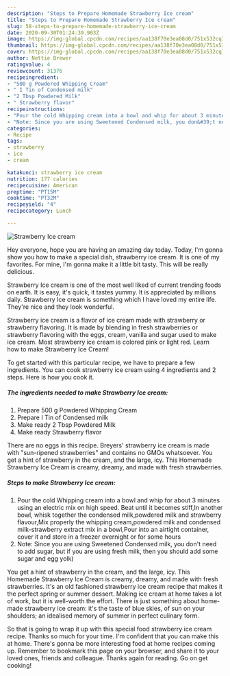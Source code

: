 ```yaml
---
description: "Steps to Prepare Homemade Strawberry Ice cream"
title: "Steps to Prepare Homemade Strawberry Ice cream"
slug: 58-steps-to-prepare-homemade-strawberry-ice-cream
date: 2020-09-30T01:24:39.903Z
image: https://img-global.cpcdn.com/recipes/aa138f70e3ea08d0/751x532cq70/strawberry-ice-cream-recipe-main-photo.jpg
thumbnail: https://img-global.cpcdn.com/recipes/aa138f70e3ea08d0/751x532cq70/strawberry-ice-cream-recipe-main-photo.jpg
cover: https://img-global.cpcdn.com/recipes/aa138f70e3ea08d0/751x532cq70/strawberry-ice-cream-recipe-main-photo.jpg
author: Nettie Brewer
ratingvalue: 4
reviewcount: 31376
recipeingredient:
- "500 g Powdered Whipping Cream"
- " I Tin of Condensed milk"
- "2 Tbsp Powdered Milk"
- " Strawberry flavor"
recipeinstructions:
- "Pour the cold Whipping cream into a bowl and whip for about 3 minutes using an electric mix on high speed. Beat until it becomes stiff,In another bowl, whisk together the condensed milk,powdered milk and strawberry flavour,Mix properly the whipping cream,powdered milk and condensed milk-strawberry extract mix in a bowl,Pour into an airtight container, cover it and store in a freezer overnight or for some hours"
- "Note: Since you are using Sweetened Condensed milk, you don&#39;t need to add sugar, but if you are using fresh milk, then you should add some sugar and egg yolk)"
categories:
- Recipe
tags:
- strawberry
- ice
- cream

katakunci: strawberry ice cream 
nutrition: 177 calories
recipecuisine: American
preptime: "PT15M"
cooktime: "PT32M"
recipeyield: "4"
recipecategory: Lunch

---
```



![Strawberry Ice cream](https://img-global.cpcdn.com/recipes/aa138f70e3ea08d0/751x532cq70/strawberry-ice-cream-recipe-main-photo.jpg)

Hey everyone, hope you are having an amazing day today. Today, I'm gonna show you how to make a special dish, strawberry ice cream. It is one of my favorites. For mine, I'm gonna make it a little bit tasty. This will be really delicious.

Strawberry Ice cream is one of the most well liked of current trending foods on earth. It is easy, it's quick, it tastes yummy. It is appreciated by millions daily. Strawberry Ice cream is something which I have loved my entire life. They're nice and they look wonderful.

Strawberry ice cream is a flavor of ice cream made with strawberry or strawberry flavoring. It is made by blending in fresh strawberries or strawberry flavoring with the eggs, cream, vanilla and sugar used to make ice cream. Most strawberry ice cream is colored pink or light red. Learn how to make Strawberry Ice Cream!


To get started with this particular recipe, we have to prepare a few ingredients. You can cook strawberry ice cream using 4 ingredients and 2 steps. Here is how you cook it.

<!--inarticleads1-->

##### The ingredients needed to make Strawberry Ice cream:

1. Prepare 500 g Powdered Whipping Cream
1. Prepare  I Tin of Condensed milk
1. Make ready 2 Tbsp Powdered Milk
1. Make ready  Strawberry flavor


There are no eggs in this recipe. Breyers&#39; strawberry ice cream is made with &#34;sun-ripened strawberries&#34; and contains no GMOs whatsoever. You get a hint of strawberry in the cream, and the large, icy. This Homemade Strawberry Ice Cream is creamy, dreamy, and made with fresh strawberries. 

<!--inarticleads2-->

##### Steps to make Strawberry Ice cream:

1. Pour the cold Whipping cream into a bowl and whip for about 3 minutes using an electric mix on high speed. Beat until it becomes stiff,In another bowl, whisk together the condensed milk,powdered milk and strawberry flavour,Mix properly the whipping cream,powdered milk and condensed milk-strawberry extract mix in a bowl,Pour into an airtight container, cover it and store in a freezer overnight or for some hours
1. Note: Since you are using Sweetened Condensed milk, you don&#39;t need to add sugar, but if you are using fresh milk, then you should add some sugar and egg yolk)


You get a hint of strawberry in the cream, and the large, icy. This Homemade Strawberry Ice Cream is creamy, dreamy, and made with fresh strawberries. It&#39;s an old fashioned strawberry ice cream recipe that makes it the perfect spring or summer dessert. Making ice cream at home takes a lot of work, but it is well-worth the effort. There is just something about home-made strawberry ice cream: it&#39;s the taste of blue skies, of sun on your shoulders; an idealised memory of summer in perfect culinary form. 

So that is going to wrap it up with this special food strawberry ice cream recipe. Thanks so much for your time. I'm confident that you can make this at home. There's gonna be more interesting food at home recipes coming up. Remember to bookmark this page on your browser, and share it to your loved ones, friends and colleague. Thanks again for reading. Go on get cooking!
